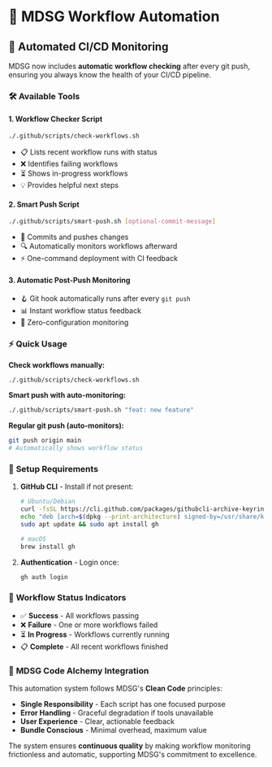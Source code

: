 # 🧪 MDSG Workflow Automation

## 🎯 **Automated CI/CD Monitoring**

MDSG now includes **automatic workflow checking** after every git push, ensuring
you always know the health of your CI/CD pipeline.

### 🛠️ **Available Tools**

#### 1. **Workflow Checker Script**

```bash
./.github/scripts/check-workflows.sh
```

- 📋 Lists recent workflow runs with status
- ❌ Identifies failing workflows
- ⏳ Shows in-progress workflows
- 💡 Provides helpful next steps

#### 2. **Smart Push Script**

```bash
./.github/scripts/smart-push.sh [optional-commit-message]
```

- 🚀 Commits and pushes changes
- 🔍 Automatically monitors workflows afterward
- ⚡ One-command deployment with CI feedback

#### 3. **Automatic Post-Push Monitoring**

- 🪝 Git hook automatically runs after every `git push`
- 📊 Instant workflow status feedback
- 🎯 Zero-configuration monitoring

### ⚡ **Quick Usage**

**Check workflows manually:**

```bash
./.github/scripts/check-workflows.sh
```

**Smart push with auto-monitoring:**

```bash
./.github/scripts/smart-push.sh "feat: new feature"
```

**Regular git push (auto-monitors):**

```bash
git push origin main
# Automatically shows workflow status
```

### 🔧 **Setup Requirements**

1. **GitHub CLI** - Install if not present:

   ```bash
   # Ubuntu/Debian
   curl -fsSL https://cli.github.com/packages/githubcli-archive-keyring.gpg | sudo dd of=/usr/share/keyrings/githubcli-archive-keyring.gpg
   echo "deb [arch=$(dpkg --print-architecture) signed-by=/usr/share/keyrings/githubcli-archive-keyring.gpg] https://cli.github.com/packages stable main" | sudo tee /etc/apt/sources.list.d/github-cli.list > /dev/null
   sudo apt update && sudo apt install gh

   # macOS
   brew install gh
   ```

2. **Authentication** - Login once:
   ```bash
   gh auth login
   ```

### 🎯 **Workflow Status Indicators**

- ✅ **Success** - All workflows passing
- ❌ **Failure** - One or more workflows failed
- ⏳ **In Progress** - Workflows currently running
- 📋 **Complete** - All recent workflows finished

### 🧪 **MDSG Code Alchemy Integration**

This automation system follows MDSG's **Clean Code** principles:

- **Single Responsibility** - Each script has one focused purpose
- **Error Handling** - Graceful degradation if tools unavailable
- **User Experience** - Clear, actionable feedback
- **Bundle Conscious** - Minimal overhead, maximum value

The system ensures **continuous quality** by making workflow monitoring
frictionless and automatic, supporting MDSG's commitment to excellence.
